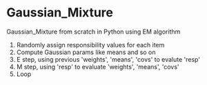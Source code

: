 # Gaussian_Mixture
Gaussian_Mixture from scratch in Python using EM algorithm    

1. Randomly assign responsibility values for each item
2. Compute Gaussian params like means and so on
3. E step, using previous 'weights', 'means', 'covs' to evalute 'resp'
4. M step, using 'resp' to evaluate 'weights', 'means', 'covs'
5. Loop